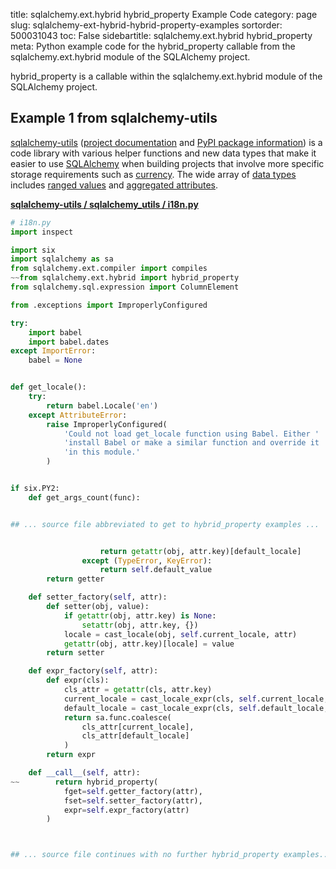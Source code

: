 title: sqlalchemy.ext.hybrid hybrid_property Example Code
category: page
slug: sqlalchemy-ext-hybrid-hybrid-property-examples
sortorder: 500031043
toc: False
sidebartitle: sqlalchemy.ext.hybrid hybrid_property
meta: Python example code for the hybrid_property callable from the sqlalchemy.ext.hybrid module of the SQLAlchemy project.


hybrid_property is a callable within the sqlalchemy.ext.hybrid module of the SQLAlchemy project.


## Example 1 from sqlalchemy-utils
[sqlalchemy-utils](https://github.com/kvesteri/sqlalchemy-utils)
([project documentation](https://sqlalchemy-utils.readthedocs.io/en/latest/)
and
[PyPI package information](https://pypi.org/project/SQLAlchemy-Utils/))
is a code library with various helper functions and new data types
that make it easier to use [SQLAlchemy](/sqlalchemy.html) when building
projects that involve more specific storage requirements such as
[currency](https://sqlalchemy-utils.readthedocs.io/en/latest/data_types.html#module-sqlalchemy_utils.types.currency).
The wide array of
[data types](https://sqlalchemy-utils.readthedocs.io/en/latest/data_types.html)
includes [ranged values](https://sqlalchemy-utils.readthedocs.io/en/latest/range_data_types.html)
and [aggregated attributes](https://sqlalchemy-utils.readthedocs.io/en/latest/aggregates.html).

[**sqlalchemy-utils / sqlalchemy_utils / i18n.py**](https://github.com/kvesteri/sqlalchemy-utils/blob/master/sqlalchemy_utils/./i18n.py)

```python
# i18n.py
import inspect

import six
import sqlalchemy as sa
from sqlalchemy.ext.compiler import compiles
~~from sqlalchemy.ext.hybrid import hybrid_property
from sqlalchemy.sql.expression import ColumnElement

from .exceptions import ImproperlyConfigured

try:
    import babel
    import babel.dates
except ImportError:
    babel = None


def get_locale():
    try:
        return babel.Locale('en')
    except AttributeError:
        raise ImproperlyConfigured(
            'Could not load get_locale function using Babel. Either '
            'install Babel or make a similar function and override it '
            'in this module.'
        )


if six.PY2:
    def get_args_count(func):


## ... source file abbreviated to get to hybrid_property examples ...


                    return getattr(obj, attr.key)[default_locale]
                except (TypeError, KeyError):
                    return self.default_value
        return getter

    def setter_factory(self, attr):
        def setter(obj, value):
            if getattr(obj, attr.key) is None:
                setattr(obj, attr.key, {})
            locale = cast_locale(obj, self.current_locale, attr)
            getattr(obj, attr.key)[locale] = value
        return setter

    def expr_factory(self, attr):
        def expr(cls):
            cls_attr = getattr(cls, attr.key)
            current_locale = cast_locale_expr(cls, self.current_locale, attr)
            default_locale = cast_locale_expr(cls, self.default_locale, attr)
            return sa.func.coalesce(
                cls_attr[current_locale],
                cls_attr[default_locale]
            )
        return expr

    def __call__(self, attr):
~~        return hybrid_property(
            fget=self.getter_factory(attr),
            fset=self.setter_factory(attr),
            expr=self.expr_factory(attr)
        )



## ... source file continues with no further hybrid_property examples...

```

